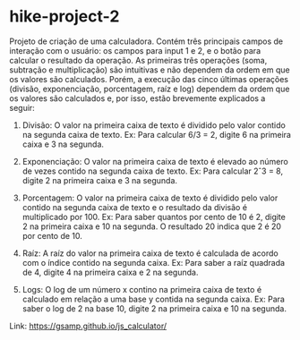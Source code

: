 # hike-project-2
Projeto de criação de uma calculadora. Contém três principais campos de interação com o usuário: os campos para input 1 e 2, e o botão para calcular o resultado da operação. As primeiras três operações (soma, subtração e multiplicação) são intuitivas e não dependem da ordem em que os valores são calculados. Porém, a execução das cinco últimas operações (divisão, exponenciação, porcentagem, raíz e log) dependem da ordem que os valores são calculados e, por isso, estão brevemente explicados a seguir:  

1. Divisão: 
  O valor na primeira caixa de texto é dividido pelo valor contido na segunda caixa de texto. 
  Ex: Para calcular 6/3 = 2, digite 6 na primeira caixa e 3 na segunda. 

2. Exponenciação: 
  O valor na primeira caixa de texto é elevado ao número de vezes contido na segunda caixa de texto. 
  Ex: Para calcular 2ˆ3 = 8, digite 2 na primeira caixa e 3 na segunda. 
  
3. Porcentagem: 
  O valor na primeira caixa de texto é dividido pelo valor contido na segunda caixa de texto e o resultado da divisão é multiplicado por 100. 
  Ex: Para saber quantos por cento de 10 é 2, digite 2 na primeira caixa e 10 na segunda. O resultado 20 indica que 2 é 20 por cento de 10. 

4. Raíz: 
  A raíz do valor na primeira caixa de texto é calculada de acordo com o índice contido na segunda caixa. 
  Ex: Para saber a raíz quadrada de 4, digite 4 na primeira caixa e 2 na segunda. 
  
5. Logs: 
  O log de um número x contino na primeira caixa de texto é calculado em relação a uma base y contida na segunda caixa. 
  Ex: Para saber o log de 2 na base 10, digite 2 na primeira caixa e 10 na segunda. 
  
Link: https://gsamp.github.io/js_calculator/

